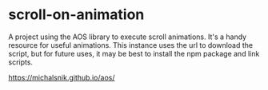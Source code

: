 # scroll-on-animation

A project using the AOS library to execute scroll animations. It's a handy resource for useful animations. This instance uses the url to download the script, but for future uses, it may be best to install the npm package and link scripts.

https://michalsnik.github.io/aos/